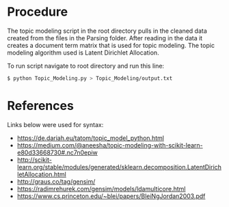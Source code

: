 # Procedure
The topic modeling script in the root directory pulls in the cleaned data created from the files in the Parsing folder. After reading in the data it creates a document term matrix that is used for topic modeling. The topic modeling algorithm used is Latent Dirichlet Allocation.

To run script navigate to root directory and run this line:
```bash
$ python Topic_Modeling.py > Topic_Modeling/output.txt
```

# References
Links below were used for syntax:
* https://de.dariah.eu/tatom/topic_model_python.html
* https://medium.com/@aneesha/topic-modeling-with-scikit-learn-e80d33668730#.nc7n0epiw
* http://scikit-learn.org/stable/modules/generated/sklearn.decomposition.LatentDirichletAllocation.html
* http://graus.co/tag/gensim/
* https://radimrehurek.com/gensim/models/ldamulticore.html
* https://www.cs.princeton.edu/~blei/papers/BleiNgJordan2003.pdf
